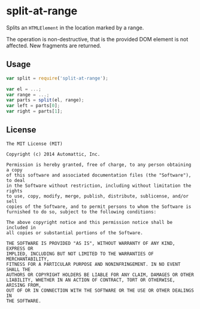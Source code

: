 # split-at-range

Splits an `HTMLElement` in the location marked by a range.

The operation is non-destructive, that is the provided DOM element is not affected. New fragments are returned.

## Usage

```javascript
var split = require('split-at-range');

var el = ...;
var range = ...;
var parts = split(el, range);
var left = parts[0];
var right = parts[1];
```

## License

    The MIT License (MIT)

    Copyright (c) 2014 Automattic, Inc.

    Permission is hereby granted, free of charge, to any person obtaining a copy
    of this software and associated documentation files (the "Software"), to deal
    in the Software without restriction, including without limitation the rights
    to use, copy, modify, merge, publish, distribute, sublicense, and/or sell
    copies of the Software, and to permit persons to whom the Software is
    furnished to do so, subject to the following conditions:

    The above copyright notice and this permission notice shall be included in
    all copies or substantial portions of the Software.

    THE SOFTWARE IS PROVIDED "AS IS", WITHOUT WARRANTY OF ANY KIND, EXPRESS OR
    IMPLIED, INCLUDING BUT NOT LIMITED TO THE WARRANTIES OF MERCHANTABILITY,
    FITNESS FOR A PARTICULAR PURPOSE AND NONINFRINGEMENT. IN NO EVENT SHALL THE
    AUTHORS OR COPYRIGHT HOLDERS BE LIABLE FOR ANY CLAIM, DAMAGES OR OTHER
    LIABILITY, WHETHER IN AN ACTION OF CONTRACT, TORT OR OTHERWISE, ARISING FROM,
    OUT OF OR IN CONNECTION WITH THE SOFTWARE OR THE USE OR OTHER DEALINGS IN
    THE SOFTWARE.
